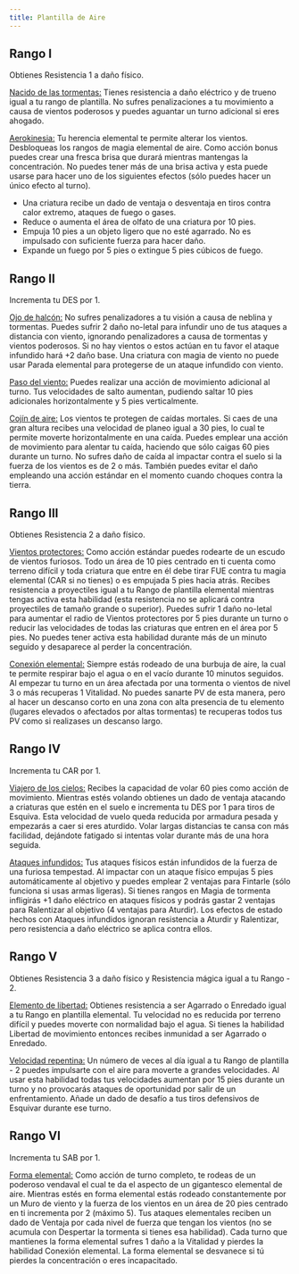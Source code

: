 ```yaml
---
title: Plantilla de Aire
---
```


## Rango I

Obtienes Resistencia 1 a daño físico. 

<u>Nacido de las tormentas:</u> Tienes resistencia a daño eléctrico y de trueno igual a tu rango de plantilla. No sufres penalizaciones a tu movimiento a causa de vientos poderosos y puedes aguantar un turno adicional si eres ahogado.

<u>Aerokinesia:</u> Tu herencia elemental te permite alterar los vientos. Desbloqueas los rangos de magia elemental de aire. Como acción bonus puedes crear una fresca brisa que durará mientras mantengas la concentración. No puedes tener más de una brisa activa y esta puede usarse para hacer uno de los siguientes efectos (sólo puedes hacer un único efecto al turno).

- Una criatura recibe un dado de ventaja o desventaja en tiros contra calor extremo, ataques de fuego o gases.
- Reduce o aumenta el área de olfato de una criatura por 10 pies. 
- Empuja 10 pies a un objeto ligero que no esté agarrado. No es impulsado con suficiente fuerza para hacer daño.
- Expande un fuego por 5 pies o extingue 5 pies cúbicos de fuego.

## Rango II

Incrementa tu DES por 1.

<u>Ojo de halcón:</u> No sufres penalizadores a tu visión a causa de neblina y tormentas. Puedes sufrir 2 daño no-letal para infundir uno de tus ataques a distancia con viento, ignorando penalizadores a causa de tormentas y vientos poderosos. Si no hay vientos o estos actúan en tu favor el ataque infundido hará +2 daño base. Una criatura con magia de viento no puede usar Parada elemental para protegerse de un ataque infundido con viento.

<u>Paso del viento:</u> Puedes realizar una acción de movimiento adicional al turno. Tus velocidades de salto aumentan, pudiendo saltar 10 pies adicionales horizontalmente y 5 pies verticalmente. 

<u>Cojín de aire:</u> Los vientos te protegen de caídas mortales. Si caes de una gran altura recibes una velocidad de planeo igual a 30 pies, lo cual te permite moverte horizontalmente en una caída. Puedes emplear una acción de movimiento para alentar tu caída, haciendo que sólo caigas 60 pies durante un turno. No sufres daño de caída al impactar contra el suelo si la fuerza de los vientos es de 2 o más. También puedes evitar el daño empleando una acción estándar en el momento cuando choques contra la tierra.

## Rango III 

Obtienes Resistencia 2 a daño físico. 

<u>Vientos protectores:</u>  Como acción estándar puedes rodearte de un escudo de vientos furiosos. Todo un área de 10 pies centrado en ti cuenta como terreno difícil y toda criatura que entre en él debe tirar FUE contra tu magia elemental (CAR si no tienes) o es empujada 5 pies hacia atrás. Recibes resistencia a proyectiles igual a tu Rango de plantilla elemental mientras tengas activa esta habilidad (esta resistencia no se aplicará contra proyectiles de tamaño grande o superior). Puedes sufrir 1 daño no-letal para aumentar el radio de Vientos protectores por 5 pies durante un turno o reducir las velocidades de todas las criaturas que entren en el área por 5 pies. No puedes tener activa esta habilidad durante más de un minuto seguido y desaparece al perder la concentración. 

<u>Conexión elemental:</u> Siempre estás rodeado de una burbuja de aire, la cual te permite respirar bajo el agua o en el vacío durante 10 minutos seguidos. Al empezar tu turno en un área afectada por una tormenta o vientos de nivel 3 o más recuperas 1 Vitalidad. No puedes sanarte PV de esta manera, pero al hacer un descanso corto en una zona con alta presencia de tu elemento (lugares elevados o afectados por altas tormentas) te recuperas todos tus PV como si realizases un descanso largo. 

## Rango IV 

Incrementa tu CAR por 1.

<u>Viajero de los cielos:</u> Recibes la capacidad de volar 60 pies como acción de movimiento. Mientras estés volando obtienes un dado de ventaja atacando a criaturas que estén en el suelo e incrementa tu DES por 1 para tiros de Esquiva. Esta velocidad de vuelo queda reducida por armadura pesada y empezarás a caer si eres aturdido. Volar largas distancias te cansa con más facilidad, dejándote fatigado si intentas volar durante más de una hora seguida.

<u>Ataques infundidos:</u> Tus ataques físicos están infundidos de la fuerza de una furiosa tempestad. Al impactar con un ataque físico empujas 5 pies automáticamente al objetivo y puedes emplear 2 ventajas para Fintarle (sólo funciona si usas armas ligeras). Si tienes rangos en Magia de tormenta infligirás +1 daño eléctrico en ataques físicos y podrás gastar 2 ventajas para Ralentizar al objetivo (4 ventajas para Aturdir). Los efectos de estado hechos con Ataques infundidos ignoran resistencia a Aturdir y Ralentizar, pero resistencia a daño eléctrico se aplica contra ellos.

## Rango V 

Obtienes Resistencia 3 a daño físico y Resistencia mágica igual a tu Rango - 2.

<u>Elemento de libertad:</u> Obtienes resistencia a ser Agarrado o Enredado igual a tu Rango en plantilla elemental. Tu velocidad no es reducida por terreno difícil y puedes moverte con normalidad bajo el agua. Si tienes la habilidad Libertad de movimiento entonces recibes inmunidad a ser Agarrado o Enredado.

<u>Velocidad repentina:</u> Un número de veces al día igual a tu Rango de plantilla - 2 puedes impulsarte con el aire para moverte a grandes velocidades. Al usar esta habilidad todas tus velocidades aumentan por 15 pies durante un turno y no provocarás ataques de oportunidad por salir de un enfrentamiento. Añade un dado de desafío a tus tiros defensivos de Esquivar durante ese turno.

## Rango VI

Incrementa tu SAB por 1.

<u>Forma elemental:</u> Como acción de turno completo, te rodeas de un poderoso vendaval el cual te da el aspecto de un gigantesco elemental de aire. Mientras estés en forma elemental estás rodeado constantemente por un Muro de viento y la fuerza de los vientos en un área de 20 pies centrado en ti incrementa por 2 (máximo 5). Tus ataques elementales reciben un dado de Ventaja por cada nivel de fuerza que tengan los vientos (no se acumula con Despertar la tormenta si tienes esa habilidad). Cada turno que mantienes la forma elemental sufres 1 daño a la Vitalidad y pierdes la habilidad Conexión elemental. La forma elemental se desvanece si tú pierdes la concentración o eres incapacitado. 